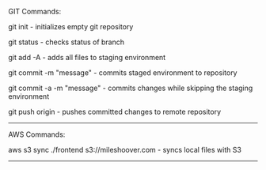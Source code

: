 GIT Commands:

git init - initializes empty git repository

git status - checks status of branch

git add -A - adds all files to staging environment

git commit -m "message" - commits staged environment to repository

git commit -a -m "message" - commits changes while skipping the staging environment

git push origin - pushes committed changes to remote repository

--------------------------------------------------------------------------------------

AWS Commands:

aws s3 sync ./frontend s3://mileshoover.com - syncs local files with S3

--------------------------------------------------------------------------------------